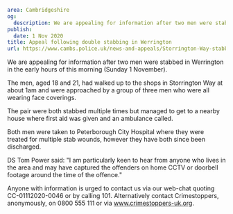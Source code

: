 ```yaml
area: Cambridgeshire
og:
  description: We are appealing for information after two men were stabbed in Werrington in the early hours of this morning (Sunday 1 November).
publish:
  date: 1 Nov 2020
title: Appeal following double stabbing in Werrington
url: https://www.cambs.police.uk/news-and-appeals/Storrington-Way-stabbing-Nov2020
```

We are appealing for information after two men were stabbed in Werrington in the early hours of this morning (Sunday 1 November).

The men, aged 18 and 21, had walked up to the shops in Storrington Way at about 1am and were approached by a group of three men who were all wearing face coverings.

The pair were both stabbed multiple times but managed to get to a nearby house where first aid was given and an ambulance called.

Both men were taken to Peterborough City Hospital where they were treated for multiple stab wounds, however they have both since been discharged.

DS Tom Power said: "I am particularly keen to hear from anyone who lives in the area and may have captured the offenders on home CCTV or doorbell footage around the time of the offence."

Anyone with information is urged to contact us via our web-chat quoting CC-01112020-0046 or by calling 101. Alternatively contact Crimestoppers, anonymously, on 0800 555 111 or via www.crimestoppers-uk.org.
